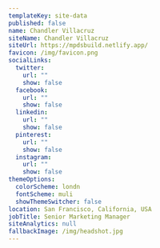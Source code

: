 ```yaml
---
templateKey: site-data
published: false
name: Chandler Villacruz
siteName: Chandler Villacruz
siteUrl: https://mpdsbuild.netlify.app/
favicon: /img/favicon.png
socialLinks:
  twitter:
    url: ""
    show: false
  facebook:
    url: ""
    show: false
  linkedin:
    url: ""
    show: false
  pinterest:
    url: ""
    show: false
  instagram:
    url: ""
    show: false
themeOptions:
  colorScheme: londn
  fontScheme: muli
  showThemeSwitcher: false
location: San Francisco, California, USA
jobTitle: Senior Marketing Manager
siteAnalytics: null
fallbackImage: /img/headshot.jpg
---
```

